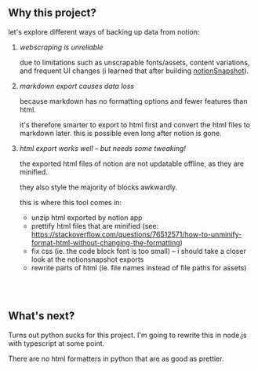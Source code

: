 ## Why this project?

let's explore different ways of backing up data from notion:

1. _webscraping is unreliable_

   due to limitations such as unscrapable fonts/assets, content variations, and frequent UI changes (i learned that after building [notionSnapshot](https://github.com/sueszli/notionSnapshot/)).

2. _markdown export causes data loss_

   because markdown has no formatting options and fewer features than html.

   it's therefore smarter to export to html first and convert the html files to markdown later. this is possible even long after notion is gone.

3. _html export works well – but needs some tweaking!_

   the exported html files of notion are not updatable offline, as they are minified.

   they also style the majority of blocks awkwardly.

   this is where this tool comes in:

   - unzip html exported by notion app
   - prettify html files that are minified (see: https://stackoverflow.com/questions/76512571/how-to-unminify-format-html-without-changing-the-formatting)
   - fix css (ie. the code block font is too small) – i should take a closer look at the notionsnapshot exports
   - rewrite parts of html (ie. file names instead of file paths for assets)

<br><br>

## What's next?

Turns out python sucks for this project. I'm going to rewrite this in node.js with typescript at some point.

There are no html formatters in python that are as good as prettier.
